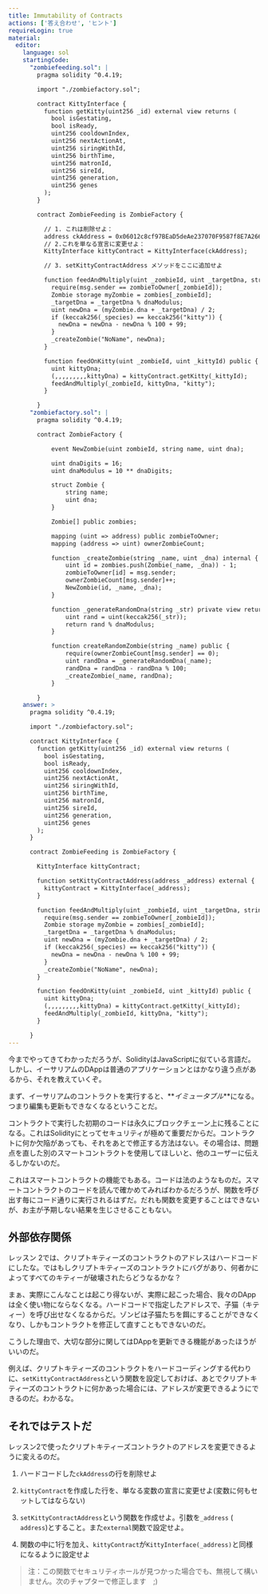 ```yaml
---
title: Immutability of Contracts
actions: ['答え合わせ', 'ヒント']
requireLogin: true
material:
  editor:
    language: sol
    startingCode:
      "zombiefeeding.sol": |
        pragma solidity ^0.4.19;

        import "./zombiefactory.sol";

        contract KittyInterface {
          function getKitty(uint256 _id) external view returns (
            bool isGestating,
            bool isReady,
            uint256 cooldownIndex,
            uint256 nextActionAt,
            uint256 siringWithId,
            uint256 birthTime,
            uint256 matronId,
            uint256 sireId,
            uint256 generation,
            uint256 genes
          );
        }

        contract ZombieFeeding is ZombieFactory {

          // 1. これは削除せよ：
          address ckAddress = 0x06012c8cf97BEaD5deAe237070F9587f8E7A266d;
          // 2.これを単なる宣言に変更せよ：
          KittyInterface kittyContract = KittyInterface(ckAddress);

          // 3. setKittyContractAddress メソッドをここに追加せよ

          function feedAndMultiply(uint _zombieId, uint _targetDna, string _species) public {
            require(msg.sender == zombieToOwner[_zombieId]);
            Zombie storage myZombie = zombies[_zombieId];
            _targetDna = _targetDna % dnaModulus;
            uint newDna = (myZombie.dna + _targetDna) / 2;
            if (keccak256(_species) == keccak256("kitty")) {
              newDna = newDna - newDna % 100 + 99;
            }
            _createZombie("NoName", newDna);
          }

          function feedOnKitty(uint _zombieId, uint _kittyId) public {
            uint kittyDna;
            (,,,,,,,,,kittyDna) = kittyContract.getKitty(_kittyId);
            feedAndMultiply(_zombieId, kittyDna, "kitty");
          }

        }
      "zombiefactory.sol": |
        pragma solidity ^0.4.19;

        contract ZombieFactory {

            event NewZombie(uint zombieId, string name, uint dna);

            uint dnaDigits = 16;
            uint dnaModulus = 10 ** dnaDigits;

            struct Zombie {
                string name;
                uint dna;
            }

            Zombie[] public zombies;

            mapping (uint => address) public zombieToOwner;
            mapping (address => uint) ownerZombieCount;

            function _createZombie(string _name, uint _dna) internal {
                uint id = zombies.push(Zombie(_name, _dna)) - 1;
                zombieToOwner[id] = msg.sender;
                ownerZombieCount[msg.sender]++;
                NewZombie(id, _name, _dna);
            }

            function _generateRandomDna(string _str) private view returns (uint) {
                uint rand = uint(keccak256(_str));
                return rand % dnaModulus;
            }

            function createRandomZombie(string _name) public {
                require(ownerZombieCount[msg.sender] == 0);
                uint randDna = _generateRandomDna(_name);
                randDna = randDna - randDna % 100;
                _createZombie(_name, randDna);
            }

        }
    answer: >
      pragma solidity ^0.4.19;

      import "./zombiefactory.sol";

      contract KittyInterface {
        function getKitty(uint256 _id) external view returns (
          bool isGestating,
          bool isReady,
          uint256 cooldownIndex,
          uint256 nextActionAt,
          uint256 siringWithId,
          uint256 birthTime,
          uint256 matronId,
          uint256 sireId,
          uint256 generation,
          uint256 genes
        );
      }

      contract ZombieFeeding is ZombieFactory {

        KittyInterface kittyContract;

        function setKittyContractAddress(address _address) external {
          kittyContract = KittyInterface(_address);
        }

        function feedAndMultiply(uint _zombieId, uint _targetDna, string _species) public {
          require(msg.sender == zombieToOwner[_zombieId]);
          Zombie storage myZombie = zombies[_zombieId];
          _targetDna = _targetDna % dnaModulus;
          uint newDna = (myZombie.dna + _targetDna) / 2;
          if (keccak256(_species) == keccak256("kitty")) {
            newDna = newDna - newDna % 100 + 99;
          }
          _createZombie("NoName", newDna);
        }

        function feedOnKitty(uint _zombieId, uint _kittyId) public {
          uint kittyDna;
          (,,,,,,,,,kittyDna) = kittyContract.getKitty(_kittyId);
          feedAndMultiply(_zombieId, kittyDna, "kitty");
        }

      }
---
```


今までやってきてわかっただろうが、SolidityはJavaScriptに似ている言語だ。しかし、イーサリアムのDAppは普通のアプリケーションとはかなり違う点があるから、それを教えていくぞ。

まず、イーサリアムのコントラクトを実行すると、**_イミュータブル_**になる。つまり編集も更新もできなくなるということだ。

コントラクトで実行した初期のコードは永久にブロックチェーン上に残ることになる。これはSolidityにとってセキュリティが極めて重要だからだ。コントラクトに何か欠陥があっても、それをあとで修正する方法はない。その場合は、問題点を直した別のスマートコントラクトを使用してほしいと、他のユーザーに伝えるしかないのだ。

これはスマートコントラクトの機能でもある。コードは法のようなものだ。スマートコントラクトのコードを読んで確かめてみればわかるだろうが、関数を呼び出す毎にコード通りに実行されるはずだ。だれも関数を変更することはできないが、お主が予期しない結果を生じさせることもない。

## 外部依存関係

レッスン 2では、クリプトキティーズのコントラクトのアドレスはハードコードにしたな。ではもしクリプトキティーズのコントラクトにバグがあり、何者かによってすべてのキティーが破壊されたらどうなるかな？

まぁ、実際にこんなことは起こり得ないが、実際に起こった場合、我々のDAppは全く使い物にならなくなる。ハードコードで指定したアドレスで、子猫（キティー）を呼び出せなくなるからだ。ゾンビは子猫たちを餌にすることができなくなり、しかもコントラクトを修正して直すこともできないのだ。

こうした理由で、大切な部分に関してはDAppを更新できる機能があったほうがいいのだ。

例えば、クリプトキティーズのコントラクトをハードコーディングする代わりに、`setKittyContractAddress`という関数を設定しておけば、あとでクリプトキティーズのコントラクトに何かあった場合には、アドレスが変更できるようにできるのだ。わかるな。

## それではテストだ

レッスン2で使ったクリプトキティーズコントラクトのアドレスを変更できるように変えるのだ。

1. ハードコードした`ckAddress`の行を削除せよ

2. `kittyContract`を作成した行を、単なる変数の宣言に変更せよ(変数に何もセットしてはならない)

3. `setKittyContractAddress`という関数を作成せよ。引数を`_address` ( `address`)とすること。また`external`関数で設定せよ。

4. 関数の中に1行を加え、`kittyContract`が`KittyInterface(_address)`と同様になるように設定せよ

> 注：この関数でセキュリティホールが見つかった場合でも、無視して構いません。次のチャプターで修正します　;)

